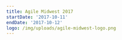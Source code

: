 ```yaml
---
title: Agile Midwest 2017
startDate: '2017-10-11'
endDate: '2017-10-12'
logo: /img/uploads/agile-midwest-logo.png
---
```


